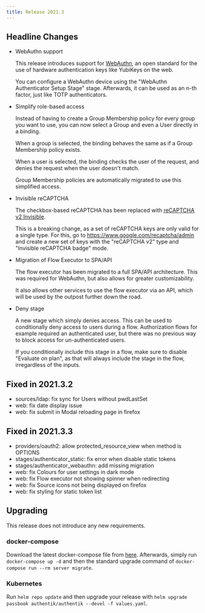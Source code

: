 ```yaml
---
title: Release 2021.3
---
```


## Headline Changes

- WebAuthn support

    This release introduces support for [WebAuthn](https://webauthn.io/), an open standard for the use of hardware authentication keys like YubiKeys on the web.

    You can configure a WebAuthn device using the "WebAuthn Authenticator Setup Stage" stage. Afterwards, it can be used as an n-th factor, just like TOTP authenticators.

- Simplify role-based access

    Instead of having to create a Group Membership policy for every group you want to use, you can now select a Group and even a User directly in a binding.

    When a group is selected, the binding behaves the same as if a Group Membership policy exists.

    When a user is selected, the binding checks the user of the request, and denies the request when the user doesn't match.

    Group Membership policies are automatically migrated to use this simplified access.

- Invisible reCAPTCHA

    The checkbox-based reCAPTCHA has been replaced with [reCAPTCHA v2 Invisible](https://developers.google.com/recaptcha/docs/invisible).

    This is a breaking change, as a set of reCAPTCHA keys are only valid for a single type. For this, go to https://www.google.com/recaptcha/admin and create a new set of keys with the "reCAPTCHA v2" type and "Invisible reCAPTCHA badge" mode.

- Migration of Flow Executor to SPA/API

    The flow executor has been migrated to a full SPA/API architecture. This was required for WebAuthn, but also allows for greater customizability.

    It also allows other services to use the flow executor via an API, which will be used by the outpost further down the road.

- Deny stage

    A new stage which simply denies access. This can be used to conditionally deny access to users during a flow. Authorization flows for example required an authenticated user, but there was no previous way to block access for un-authenticated users.

    If you conditionally include this stage in a flow, make sure to disable "Evaluate on plan", as that will always include the stage in the flow, irregardless of the inputs.


## Fixed in 2021.3.2

- sources/ldap: fix sync for Users without pwdLastSet
- web: fix date display issue
- web: fix submit in Modal reloading page in firefox

## Fixed in 2021.3.3

- providers/oauth2: allow protected_resource_view when method is OPTIONS
- stages/authenticator_static: fix error when disable static tokens
- stages/authenticator_webauthn: add missing migration
- web: fix Colours for user settings in dark mode
- web: fix Flow executor not showing spinner when redirecting
- web: fix Source icons not being displayed on firefox
- web: fix styling for static token list

## Upgrading

This release does not introduce any new requirements.

### docker-compose

Download the latest docker-compose file from [here](https://raw.githubusercontent.com/BeryJu/authentik/version-2021.3/docker-compose.yml). Afterwards, simply run `docker-compose up -d` and then the standard upgrade command of `docker-compose run --rm server migrate`.

### Kubernetes

Run `helm repo update` and then upgrade your release with `helm upgrade passbook authentik/authentik --devel -f values.yaml`.
